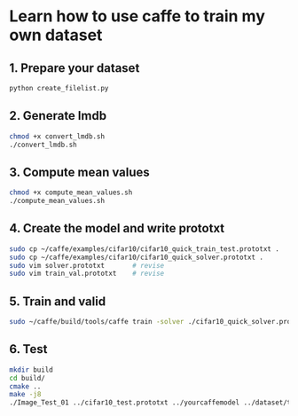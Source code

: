 # Learn how to use caffe to train my own dataset

## 1. Prepare your dataset
```bash
python create_filelist.py
```
## 2. Generate lmdb
```bash
chmod +x convert_lmdb.sh
./convert_lmdb.sh
```
## 3. Compute mean values
```bash
chmod +x compute_mean_values.sh
./compute_mean_values.sh
```
## 4. Create the model and write prototxt
```Bash
sudo cp ~/caffe/examples/cifar10/cifar10_quick_train_test.prototxt .
sudo cp ~/caffe/examples/cifar10/cifar10_quick_solver.prototxt .
sudo vim solver.prototxt       # revise
sudo vim train_val.prototxt    # revise
```
## 5. Train and valid
```Bash
sudo ~/caffe/build/tools/caffe train -solver ./cifar10_quick_solver.prototxt 
```

## 6. Test
```Bash
mkdir build
cd build/
cmake ..
make -j8
./Image_Test_01 ../cifar10_test.prototxt ../yourcaffemodel ../dataset/test/300.jpg ../test.txt
```

